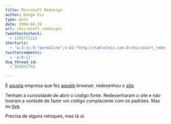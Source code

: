 ```yaml
---
title: Microsoft Redesign
author: Diego Eis
type: post
date: 2004-08-26
url: /microsoft_redesign/
tweetbackscheck:
  - 1355771313
shorturls:
  - 'a:3:{s:9:"permalink";s:42:"http://tableless.com.br/microsoft_redesign";s:7:"tinyurl";s:26:"http://tinyurl.com/3ck6sau";s:4:"isgd";s:19:"http://is.gd/peAcnU";}'
twittercomments:
  - 'a:0:{}'
dsq_thread_id:
  - 503031755

---
```

E [aquela][1] empresa que fez [aquele][2] browser, redesenhou o [site][3].
              
Tenham a curiosidade de abrir o código fonte. Redesenharam o site e não tiveram a vontade de fazer um código complacente com os padrões. Mas eu [tive][4].
              
Precisa de alguns retoques, mas tá aí.

 [1]: http://www.microsoft.com/
 [2]: http://www.guninski.com/browsers.html
 [3]: http://www.microsoft
 [4]: http://tableless.com.br/sites/microsoftnew/